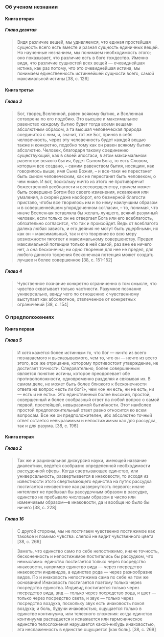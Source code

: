 ### Об ученом незнании

#### Книга вторая
##### Глава девятая 
>Видя различие вещей, мы удивляемся, что единая простейшая сущность всего есть вместе и разная сущность единичных вещей. Но наученные незнанием, мы понимаем необходимость этого; оно показывает, что различие есть в боге тождество. Именно видя, что различие сущностей всех вещей — очевиднейшая истина, как раз потому, что это очевиднейшая истина, мы понимаем единственность истиннейшей сущности всего, самой максимальной истины [38, c. 126]
#### Книга третья
##### Глава 3
>Бог, творец Вселенной, равен всякому бытию, и Вселенная сотворена по его подобию. Это высшее и максимальное равенство каждому бытию будет тогда всеми вещами абсолютным образом, а та высшая человеческая природа соединится с ним, и, значит, тот же Бог, приняв в себя человечность, через эту человечность будет каждой вещью также и конкретно, подобно тому как он равен всякому бытию абсолютно. Человек, благодаря такому соединению существующий, как в своей ипостаси, в этом максимальном равенстве всякого бытия, будет Сыном Бога, то есть Словом, которым все создано, – самим равенством бытия, носящим, как говорилось выше, имя Сына Божия, – и все-таки не перестанет быть сыном человеческим, как не перестанет быть человеком, о чем ниже. 
>И вот, поскольку ничто из этого не противоречит божественной всеблагости и всесовершенству, причем может быть совершено Богом без своего изменения, искажения или умаления, а скорей даже наоборот, его безмерной благости пристало, чтобы все творилось им и по нему наилучшим образом и в совершеннейшем упорядоченном согласии, – то, понимая, что иначе Вселенная оставляла бы желать лучшего, всякий разумный человек, если только он не отвергает Бога или его всеблагость, обязательно согласится, что так и произойдет. Ведь от всеблагого далека любая зависть, и его деяния не могут быть ущербными, но как он – максимальный, так и его творение во всю меру возможности тяготеет к максимальному совершенству. Предел максимальной потенции только в ней самой, раз вне ее ничего нет, а она бесконечна; ни одно творение для нее не предел, для любого данного творения бесконечная потенция может создать лучшее и более совершенное [38, c. 151-152]
##### Глава 4
>Чувственное познание конкретно ограниченно в том смысле, что чувство схватывает только частности. Разумное познание универсально, ввиду чего по отношению к чувственному выступает как абсолютное, отвлеченное от конкретных ограничений [38, c. 154]
### О предположениях
#### Книга первая
##### Глава 5
>И хотя кажется более истинным то, что бог — ничто из всего познаваемого и высказываемого, чем то, что он — нечто из всего этого, все же отрицание, которому противостоит утверждение, не достигает точности. Следовательно, более совершенным является понятие истины, которое преодолевает обе противоположности, одновременно разделяя и связывая их. В самом деле, не может быть более близкого к бесконечности ответа на вопрос «есть ли бог?», чем «он ни есть, ни не есть, ни — есть и не есть». Это единственный более высокий, простой, совершенный и более сообразный ответ па любой вопрос о самой первой, простейшей, невыразимой бытийности. Этот наиболее простой предположительный ответ равно относится ко всем вопросам. Все же он предположителен, ибо абсолютно точный ответ остается невыразимым и непостижимым как для рассудка, так и для разума. [38, c. 196]
#### Книга вторая
##### Глава 2
>Так же и рациональная дискурсия науки, имеющей название диалектики, ведется сообразно определенной необходимости рассудочной сферы. Когда свертывающее единство, или универсальность, развертывается в инаковости, то исходя из известности этого свертывающего единства на путях рассудка постигается неизвестное как развернутость первого; иначе интеллект не пребывал бы рассудочным образом в рассудке, единство не пребывало числовым образом в число или изменчивым образом—в инаковости, да и вообще но было бы ничего [38, c. 228]
##### Глава 16
>С другой стороны, мы не постигаем чувственно постижимое как таковое и помимо чувства: слепой не видит чувственного цвета [38, c. 266]

>Заметь, что единство само по себе непостижимо, иначе точность, бесконечность и непостижимое постигались бы рассудком, что немыслимо: единство постигается только через посредство инаковости, например единство вида — через посредство инаковости индивидов, а единство рода — через разнообразие видов. По и инаковость непостижима сама по себе на том же основании! Инаковость постигается поэтому только через посредство единства. Индивид постигается только через посредство вида, вид — только через посредство рода, и цвет — только через посредство света, и звук — только через посредство воздуха, поскольку звук есть инаковость покоя воздуха; и боль, будучи инаковостью, ощущается только в единстве континуума, или телесного сложения: когда единство континуума распадается и искажается или гармоническое единство телосложения нарушается какой-нибудь инаковостью, эта неслаженность в единстве ощущается [как боль]. [38, c. 269]
